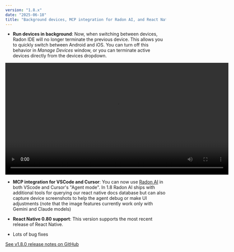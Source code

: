 ```yaml
---
version: "1.8.x"
date: "2025-06-18"
title: "Background devices, MCP integration for Radon AI, and React Native 0.80 support"
---
```


- **Run devices in background**: Now, when switching between devices, Radon IDE will no longer terminate the previous device. This allows you to quickly switch between Android and iOS. You can turn off this behavior in _Manage Devices_ window, or you can terminate active devices directly from the devices dropdown.

<video autoPlay loop width="700" controls className="shadow-image changelog-item">
  <source src="/video/ide_background_devices.mp4" type="video/mp4" />
</video>

- **MCP integration for VSCode and Cursor**: You can now use [Radon AI](/docs/features/radon-ai) in both VScode and Cursor's "Agent mode". In 1.8 Radon AI ships with additional tools for querying our react native docs database but can also capture device screenshots to help the agent debug or make UI adjustments (note that the image features currently work only with Gemini and Claude models)

- **React Native 0.80 support**: This version supports the most recent release of React Native.

- Lots of bug fixes

<a href="https://github.com/software-mansion/radon-ide/releases/tag/v1.8.0" target="_blank">See v1.8.0 release notes on GitHub</a>
